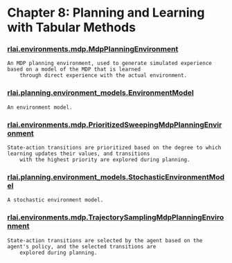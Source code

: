 # Chapter 8:  Planning and Learning with Tabular Methods
### [rlai.environments.mdp.MdpPlanningEnvironment](https://github.com/MatthewGerber/rlai/tree/master/src/rlai/environments/mdp.py#L257)
```
An MDP planning environment, used to generate simulated experience based on a model of the MDP that is learned
    through direct experience with the actual environment.
```
### [rlai.planning.environment_models.EnvironmentModel](https://github.com/MatthewGerber/rlai/tree/master/src/rlai/planning/environment_models.py#L15)
```
An environment model.
```
### [rlai.environments.mdp.PrioritizedSweepingMdpPlanningEnvironment](https://github.com/MatthewGerber/rlai/tree/master/src/rlai/environments/mdp.py#L337)
```
State-action transitions are prioritized based on the degree to which learning updates their values, and transitions
    with the highest priority are explored during planning.
```
### [rlai.planning.environment_models.StochasticEnvironmentModel](https://github.com/MatthewGerber/rlai/tree/master/src/rlai/planning/environment_models.py#L53)
```
A stochastic environment model.
```
### [rlai.environments.mdp.TrajectorySamplingMdpPlanningEnvironment](https://github.com/MatthewGerber/rlai/tree/master/src/rlai/environments/mdp.py#L530)
```
State-action transitions are selected by the agent based on the agent's policy, and the selected transitions are
    explored during planning.
```

